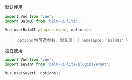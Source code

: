 默认使用

```js
import Vue from 'vue';
import BalmUI from 'balm-ui-lite';

Vue.use(BalmUI.plugins.event, options);
```

> `options` 为可选参数，默认值：`{ namesapce: 'balmUI' }`

独立使用

```js
import Vue from 'vue';
import $event from 'balm-ui-lite/plugins/event';

Vue.use($event, options);
```
